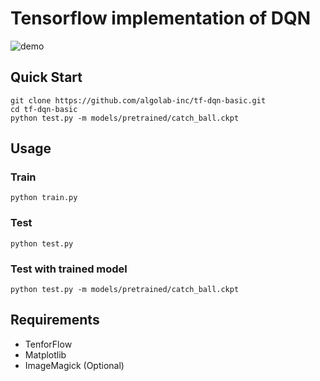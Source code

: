 # Tensorflow implementation of DQN
![demo](https://raw.githubusercontent.com/algolab-inc/tf-dqn-basic/master/demo-catch_ball.gif)

## Quick Start
```
git clone https://github.com/algolab-inc/tf-dqn-basic.git
cd tf-dqn-basic
python test.py -m models/pretrained/catch_ball.ckpt
```

## Usage
### Train
```
python train.py
```

### Test
```
python test.py
```

### Test with trained model
```
python test.py -m models/pretrained/catch_ball.ckpt
```

## Requirements
* TenforFlow
* Matplotlib
* ImageMagick (Optional)
